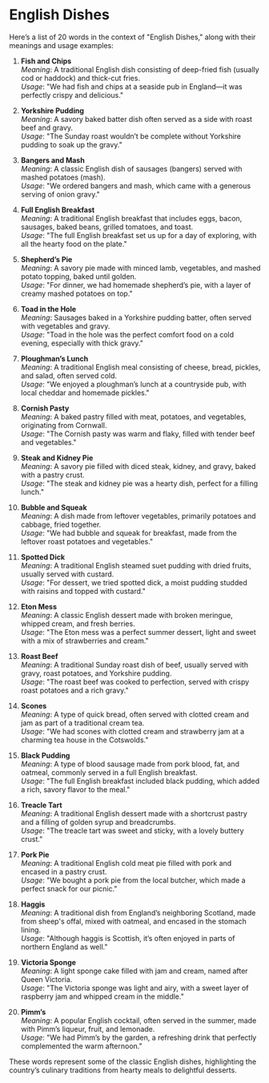 # English Dishes

Here’s a list of 20 words in the context of "English Dishes," along with their meanings and usage examples:

1. **Fish and Chips**  
   *Meaning*: A traditional English dish consisting of deep-fried fish (usually cod or haddock) and thick-cut fries.  
   *Usage*: "We had fish and chips at a seaside pub in England—it was perfectly crispy and delicious."

2. **Yorkshire Pudding**  
   *Meaning*: A savory baked batter dish often served as a side with roast beef and gravy.  
   *Usage*: "The Sunday roast wouldn’t be complete without Yorkshire pudding to soak up the gravy."

3. **Bangers and Mash**  
   *Meaning*: A classic English dish of sausages (bangers) served with mashed potatoes (mash).  
   *Usage*: "We ordered bangers and mash, which came with a generous serving of onion gravy."

4. **Full English Breakfast**  
   *Meaning*: A traditional English breakfast that includes eggs, bacon, sausages, baked beans, grilled tomatoes, and toast.  
   *Usage*: "The full English breakfast set us up for a day of exploring, with all the hearty food on the plate."

5. **Shepherd’s Pie**  
   *Meaning*: A savory pie made with minced lamb, vegetables, and mashed potato topping, baked until golden.  
   *Usage*: "For dinner, we had homemade shepherd’s pie, with a layer of creamy mashed potatoes on top."

6. **Toad in the Hole**  
   *Meaning*: Sausages baked in a Yorkshire pudding batter, often served with vegetables and gravy.  
   *Usage*: "Toad in the hole was the perfect comfort food on a cold evening, especially with thick gravy."

7. **Ploughman’s Lunch**  
   *Meaning*: A traditional English meal consisting of cheese, bread, pickles, and salad, often served cold.  
   *Usage*: "We enjoyed a ploughman’s lunch at a countryside pub, with local cheddar and homemade pickles."

8. **Cornish Pasty**  
   *Meaning*: A baked pastry filled with meat, potatoes, and vegetables, originating from Cornwall.  
   *Usage*: "The Cornish pasty was warm and flaky, filled with tender beef and vegetables."

9. **Steak and Kidney Pie**  
   *Meaning*: A savory pie filled with diced steak, kidney, and gravy, baked with a pastry crust.  
   *Usage*: "The steak and kidney pie was a hearty dish, perfect for a filling lunch."

10. **Bubble and Squeak**  
    *Meaning*: A dish made from leftover vegetables, primarily potatoes and cabbage, fried together.  
    *Usage*: "We had bubble and squeak for breakfast, made from the leftover roast potatoes and vegetables."

11. **Spotted Dick**  
    *Meaning*: A traditional English steamed suet pudding with dried fruits, usually served with custard.  
    *Usage*: "For dessert, we tried spotted dick, a moist pudding studded with raisins and topped with custard."

12. **Eton Mess**  
    *Meaning*: A classic English dessert made with broken meringue, whipped cream, and fresh berries.  
    *Usage*: "The Eton mess was a perfect summer dessert, light and sweet with a mix of strawberries and cream."

13. **Roast Beef**  
    *Meaning*: A traditional Sunday roast dish of beef, usually served with gravy, roast potatoes, and Yorkshire pudding.  
    *Usage*: "The roast beef was cooked to perfection, served with crispy roast potatoes and a rich gravy."

14. **Scones**  
    *Meaning*: A type of quick bread, often served with clotted cream and jam as part of a traditional cream tea.  
    *Usage*: "We had scones with clotted cream and strawberry jam at a charming tea house in the Cotswolds."

15. **Black Pudding**  
    *Meaning*: A type of blood sausage made from pork blood, fat, and oatmeal, commonly served in a full English breakfast.  
    *Usage*: "The full English breakfast included black pudding, which added a rich, savory flavor to the meal."

16. **Treacle Tart**  
    *Meaning*: A traditional English dessert made with a shortcrust pastry and a filling of golden syrup and breadcrumbs.  
    *Usage*: "The treacle tart was sweet and sticky, with a lovely buttery crust."

17. **Pork Pie**  
    *Meaning*: A traditional English cold meat pie filled with pork and encased in a pastry crust.  
    *Usage*: "We bought a pork pie from the local butcher, which made a perfect snack for our picnic."

18. **Haggis**  
    *Meaning*: A traditional dish from England’s neighboring Scotland, made from sheep's offal, mixed with oatmeal, and encased in the stomach lining.  
    *Usage*: "Although haggis is Scottish, it’s often enjoyed in parts of northern England as well."

19. **Victoria Sponge**  
    *Meaning*: A light sponge cake filled with jam and cream, named after Queen Victoria.  
    *Usage*: "The Victoria sponge was light and airy, with a sweet layer of raspberry jam and whipped cream in the middle."

20. **Pimm’s**  
    *Meaning*: A popular English cocktail, often served in the summer, made with Pimm’s liqueur, fruit, and lemonade.  
    *Usage*: "We had Pimm’s by the garden, a refreshing drink that perfectly complemented the warm afternoon."

These words represent some of the classic English dishes, highlighting the country’s culinary traditions from hearty meals to delightful desserts.
